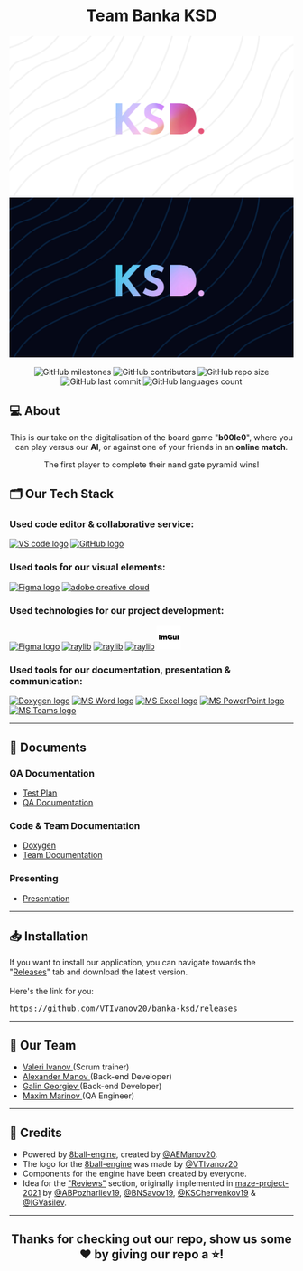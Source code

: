 <h1 align="center">Team Banka KSD</h1>

<p align="center">
    <img src="res/img/banners/ksd-banner-light.jpg#gh-light-mode-only"/>
    <img src="res/img/banners/ksd-banner-dark.jpg#gh-dark-mode-only"/>
</p>

<p align = "center">
    <img alt="GitHub milestones" src="https://img.shields.io/github/milestones/all/VTIvanov20/banka-ksd?style=flat-square">
    <img alt="GitHub contributors" src="https://img.shields.io/github/contributors/VTIvanov20/banka-ksd?style=flat-square">
    <img alt="GitHub repo size" src="https://img.shields.io/github/repo-size/VTIvanov20/banka-ksd?style=flat-square">
    <img alt="GitHub last commit" src="https://img.shields.io/github/last-commit/VTIvanov20/banka-ksd?style=flat-square">
    <img alt="GitHub languages count"src="https://img.shields.io/github/languages/count/VTIvanov20/banka-ksd?style=flat-square">
<br>

## 💻 About
<p align="center">This is our take on the digitalisation of the board game "<B>b00le0</B>", where you can play versus our <B>AI</B>, or against one of your friends in an <b>online match</b>.</p>
<p align="center">The first player to complete their nand gate pyramid wins!</p>

## 🗂️ Our Tech Stack
### Used code editor & collaborative service:
<p align="left">
    <a href="https://code.visualstudio.com/"><img src="https://img.icons8.com/color/344/visual-studio-code-2019.png" alt="VS code logo" width=48px /></a>
    <a href="https://github.com/"><img src="https://img.icons8.com/nolan/344/github.png" alt="GitHub logo" width=52px /></a>
</p>

### Used tools for our visual elements:
<p align="left">
    <a href="https://www.figma.com/"><img src="https://img.icons8.com/color/344/figma--v1.png" alt="Figma logo" width=48px/></a>
    <a href="https://www.adobe.com/creativecloud.html"><img src="https://www.adobe.com/content/dam/shared/images/product-icons/svg/creative-cloud.svg" alt="adobe creative cloud" width=48px /></a>
</p>

### Used technologies for our project development:
<p align="left">
    <a href="https://www.cplusplus.com/"><img src="https://www.rockodilegames.com/wp-content/uploads/2018/09/c-plus-plus-logo.png" alt="Figma logo" width=48px/></a>
    <a href="https://www.python.org/"><img src="https://img.icons8.com/color/344/python--v1.png" alt="raylib" width=48px /></a>
    <a href="https://github.com/TheBrightSide/codename-8ball-engine"><img src="https://i.imgur.com/OQvonLA.png" alt="raylib" width=48px /></a>
    <a href="https://www.raylib.com/"><img src="https://upload.wikimedia.org/wikipedia/commons/f/f4/Raylib_logo.png" alt="raylib" width=48px /></a>
    <a href="https://www.dearimgui.org/"><img src="https://raw.githubusercontent.com/simongeilfus/Cinder-ImGui/master/cinderblock.png" alt="Figma logo" width=43px/></a>
</p>

### Used tools for our documentation, presentation & communication:
<p align="left">
    <a href="https://www.doxygen.nl/"><img src="https://images-wixmp-ed30a86b8c4ca887773594c2.wixmp.com/i/6ac1857f-f453-48fa-b3b9-4033de693b17/dbd0jys-fde5ad33-8c95-4dea-83fc-56c72aea2eb1.png" alt="Doxygen logo" width=42px /></a>
    <a href="https://www.microsoft.com/en-ww/microsoft-365/word"><img src="https://img.icons8.com/color/344/ms-word.png" alt="MS Word logo" width=48px /></a>
    <a href="https://www.microsoft.com/en-ww/microsoft-365/excel"><img src="https://img.icons8.com/color/344/ms-excel.png" alt="MS Excel logo" width=48px /></a>
    <a href="https://www.microsoft.com/en-ww/microsoft-365/powerpoint"><img src="https://img.icons8.com/color/344/ms-powerpoint.png" alt="MS PowerPoint logo" width=48px /></a>
    <a href="https://www.microsoft.com/en/microsoft-teams/group-chat-software"><img src="https://img.icons8.com/color/344/microsoft-teams.png" alt = "MS Teams logo" width=46px /></a>
</p>

<hr>

## 📄 Documents
### QA Documentation
  - [Test Plan](https://github.com/VTIvanov20/banka-ksd/raw/main/docs/Banka%20KSD%20-%20Test%20plan.docx)
  - [QA Documentation](https://github.com/VTIvanov20/banka-ksd/raw/main/docs/Banka%20KSD%20-%20QA%20Documentation.xlsx)

### Code & Team Documentation
  - [Doxygen](https://vtivanov20.github.io/banka-ksd-doxygen/)
  - [Team Documentation](https://github.com/VTIvanov20/banka-ksd/raw/main/docs/Banka%20KSD%20-%20Documentation.docx)

### Presenting
  - [Presentation]()

<hr>

## 📥 Installation

If you want to install our application, you can navigate towards the "<a href="https://github.com/VTIvanov20/banka-ksd/releases">Releases</a>" tab and download the latest version. <br><br>
Here's the link for you:
<pre>https://github.com/VTIvanov20/banka-ksd/releases</pre>
<hr>

## 🧒 Our Team

- <a href = "https://github.com/VTIvanov20"> Valeri Ivanov </a> (Scrum trainer)
- <a href = "https://github.com/AEManov20"> Alexander Manov </a> (Back-end Developer)
- <a href = "https://github.com/GGGeorgiev20"> Galin Georgiev </a> (Back-end Developer)
- <a href = "https://github.com/MMMarinov20"> Maxim Marinov </a> (QA Engineer)

<hr>

## 🤝 Credits
- Powered by [8ball-engine](https://github.com/TheBrightSide/codename-8ball-engine), created by <a href="https://github.com/AEManov20">@AEManov20</a>.
- The logo for the [8ball-engine](https://github.com/TheBrightSide/codename-8ball-engine) was made by <a href="https://github.com/VTIvanov20">@VTIvanov20</a>
- Components for the engine have been created by everyone.
- Idea for the <a href="https://github.com/VTIvanov20/banka-ksd/wiki/Conclusion#-but-what-do-the-users-think">"Reviews"</a> section, originally implemented in <a href="https://github.com/ABPozharliev19/maze-project-2021">maze-project-2021</a> by <a href="https://github.com/ABPozharliev19">@ABPozharliev19</a>, <a href="https://github.com/BNSavov19">@BNSavov19</a>, <a href="https://github.com/KSChervenkov19">@KSChervenkov19</a> & <a href="https://github.com/IGVasilev19">@IGVasilev</a>.

<hr>

## <p align="center">Thanks for checking out our repo, show us some ❤️ by giving our repo a ⭐️!</p>
